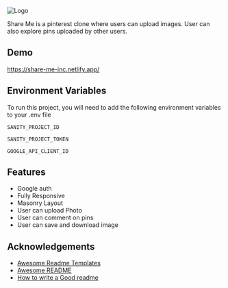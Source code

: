 
![Logo](https://share-me-inc.netlify.app/assets/logo.1e4ef312.png)

Share Me is a pinterest clone where users can upload images. User can also explore pins uploaded by other users.


## Demo

https://share-me-inc.netlify.app/


## Environment Variables

To run this project, you will need to add the following environment variables to your .env file

`SANITY_PROJECT_ID`

`SANITY_PROJECT_TOKEN`

`GOOGLE_API_CLIENT_ID`


## Features

- Google auth
- Fully Responsive
- Masonry Layout
- User can upload Photo
- User can comment on pins
- User can save and download image


## Acknowledgements

 - [Awesome Readme Templates](https://awesomeopensource.com/project/elangosundar/awesome-README-templates)
 - [Awesome README](https://github.com/matiassingers/awesome-readme)
 - [How to write a Good readme](https://bulldogjob.com/news/449-how-to-write-a-good-readme-for-your-github-project)

